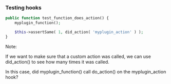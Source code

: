 ### Testing hooks

```php
public function test_function_does_action() {
    myplugin_function();

    $this->assertSame( 1, did_action( 'myplugin_action' ) );
}
```

Note:

If we want to make sure that a custom action was called, we can use did_action() to see how many times it was called.

In this case, did myplugin_function() call do_action() on the myplugin_action hook?
